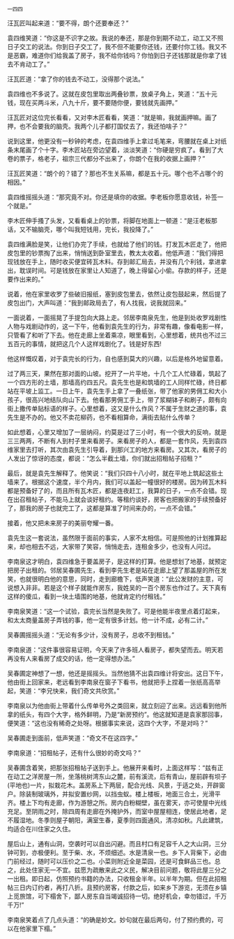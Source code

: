     一四四 

   汪瓦匠叫起来道：“要不得，朗个还要奉还？”

   袁四维笑道：“你这是不识字之故。我说的奉还，那是你到期不动工，动工又不照日子交工的说法。你到日子交工了，我不但不能要你还钱，还要付你工钱。我又不是恶霸，难道你们给我盖了房子，我不给你钱吗？你怕到日子还钱那就是你拿了钱去不肯动工了。”

   汪瓦匠道：“拿了你的钱去不动工，没得那个说法。”

   袁四维也不多说了。这就在皮包里取出两叠钞票，放桌子角上，笑道：“五十元钱，现在买两斗米，八九十斤，要不要随你便，要钱就先画押。”

   汪瓦匠对这位完长看看，又对李木匠看看，笑道：“就是嘛，我就画押嘛。画了押，也不会要我的脑壳。我两个儿子都打国仗去了，我还怕啥子？”

   说到这里，他更没有一秒钟的考虑，在袁四维手上拿过毛笔来，弯腰就在桌上对纸条末尾画了个十字。李木匠站在旁边望着，淡淡笑道：“你硬是穷疯了。看到了大卷的票子，格老子，祖宗三代都分不出来了，你朗个在我的收据上画押？”

   汪瓦匠笑道：“朗个的？错了？那也不生关系嘛，都是五十元。哪个也不占哪个的相因。”

   袁四维摇摇头道：“那究竟不对。你还是填你的收据。李老板你愿意收钱，补签一个就是。”

   李木匠伸手搔了头发，又看看桌上的钞票，将脚在地面上一顿道：“是汪老板那话，又不输脑壳，哪个叫我短钱用，完长，我投降了。”

   袁四维满脸是笑，让他们办完了手续，也就给了他们的钱。打发瓦木匠走了，他把皮包里的钞票掏了出来，悄悄送到卧室里去，教太太收着。他低声道：“我们得把现钱放在手上，随时收买便宜砖瓦木料。存到邮汇局去，并没有几个利钱，拿进拿出，耽误时间。可是钱放在家里让人知道了，晚上得留心小偷。存款的样子，还是要作出来的。”

   说着，他在家里收罗了些破旧报纸，塞到皮包里去，依然让皮包鼓起来，然后提了皮包出门，大声叫道：“我到邮政局去了，有人找我，说我就回来。”

   一面说着，一面摇晃了手提包向大路上走。邻居李南泉先生，他是到处收罗戏剧性人物与戏剧动作的，这一下午，他看到袁先生的行为，非常有趣，像看电影一样，只管看了和听了下去。他在走廊上坐着乘凉，眼里看到，心里想着，统共也不过三五百元的事情，就把这几个人这样戏剧化了。钱是好东西!

   他这样慨叹着，对于袁完长的行为，自也感到莫大的兴趣，以后是格外地留意着。

   过了两三天，果然在那对面的山坡。挖开了一片平地，十几个工人忙碌着，筑起了一个四方形的土墙，那墙高约四五尺。袁先生也是和筑墙的工人同样忙碌，终日都站在平坡上监工。一日上午，袁先生手上拿了一叠纸张，带了他家的男佣工和大小孩子，很高兴地结队向山下去。他看那男佣工手上，带了浆糊钵子和刷子，颇有向街上撒传单贴标语的样子。心里想着，这又是什么作风？不属于生财之道的事，袁先生是不办的。他又不卖花柳药，也不看相算命，满街去贴什么传单？

   如此想着，心里又增加了一层纳闷，约莫是过了三小时，有一个很大的反响，就是三三两两，不断有人到村子里来看房子。来看房子的人，都是一套作风，先到袁四维家里去打听，其次由袁先生引导着，到那兴工的地方来看房。又其次，看房子的人发出了惊讶的态度，都说：“怎么半截土墙，你们就出招租帖子招租？”

   最后，就是袁先生解释了。他笑说：“我们只四十八小时，就在平地上筑起这些土墙来了。根据这个速度，半个月内，我们可以盖起一幢很好的楼房。因为砖瓦木料都是预备好了的，而且所有瓦木匠，都是连夜赶工，我算的日子，一点不会错。现在出召租帖子，不能马上就会谈好租约。等租约谈好，房客也把搬家的手续预备好了，那我的房子也就完工了，这都是算准了时间来办的，一点不会错。”

   接着，他又把未来房子的美丽夸耀一番。

   袁先生这一套说法，虽然限于面前的事实，人家不太相信。可是照他的计划推算起来，却也相去不远，大家带了笑容，悄悄走去，连租金多少，也没有人问过。

   李南泉这才明白，袁四维急于要盖房子，是这样的打算。他是想划了地基，就预定把房子出租的。邻居吴春圃先生，看到李先生老是站在走廊上望了那盖屋的所在发笑，也就很明白他的意思，同时，走到廊檐下，低声笑道：“此公发财的主意，可说想入非非。若是这个样子就能作房东，我姓吴的一百个房东也作过了。天下真有这样的傻瓜，看到一块土墙围的地基，他就肯定约付租钱。”

   李南泉笑道：“这一个试验，袁完长当然是失败了。可是他能半夜里点着灯起来，和太太商量盖房子弄钱的事，他一定有很多计划。他一计不成，必有二计。”

   吴春圃摇摇头道：“无论有多少计，没有房子，总收不到租钱。”

   李南泉道：“这件事很容易证明，今天来了许多班人看房子，都失望而去。明天若再没有人来看房了成交的话，他一定得想办法。”

   吴春圃定神想了一想，他还是摇摇头。当然他猜不出袁四维计将安出。这日下午，他由街上回家来，老远看到李南泉在窗子下看书，他就把手上捏着一张纸高高举起，笑道：“李兄快来，我们奇文共欣赏。”

   李南泉以为他由街上带着什么传单号外之类回来，就立刻迎了出来。远远看到他所拿的纸头，有四个大字，格外鲜明，乃是“新房预约”。他这就知道是袁家那回事，便笑道：“这也没有稀奇之处呀。根据事实来说，这四个大字，不是对吗？”

   吴春圃走到面前，低声笑道：“奇文不在这四字。”

   李南泉道：“招租帖子，还有什么很妙的奇文吗？”

   吴春圃含着笑，把那张招租帖子送到手上。他展开来看时，上面这样写：“兹有正在动工之洋房屋一所，坐落桃树湾东山之麓，前有溪流，后有青山，屋前辟有坝子(平地也)一片，拟栽花木。盖房系上下两层，配合光线、风景，于适之处，开辟窗户。除装制玻璃外，并拟安置纱网，以挡虫蚁。楼上楼板，地面三合土，光滑平齐。楼上下均有走廊，作为游憩之所。房内白粉糊壁，虽在雾天，亦可使屋中光线充足。至阴雨之时，除四周有走廊在外掩护外，而室中屋屋相连，使居此地者，足不履湿地。冬季则屋子朝阳，满室生春，夏季则四面通风，清凉如秋。凡此建筑，均适合在川住家之久住。

   屋后山上，通有山洞，空袭时可以自出闪避。而且村口有足容千人之大山洞，三分钟可到，亦极便利。至于柴、水，不烦细述。水是清泉一也。乡下人背柴下，必由门前经过，随时可以压价之二也。小菜则附近全是菜园，还是可食鲜品三也。总之，此处住家无一不宜。兹愿为疏散来此之义民，解决目前问题，敬将此屋三分之一出租。即日起，仿照预约书籍的办法，只收租金半年。以半年为期。但在此招租帖三日内订约者，再打八折。且预约房客，付款之后，如来乡下游览，无须在乡镇上觅旅馆，可下榻舍下，鄙人房东自当竭诚招待一切。绝好机会，幸勿错过，千万千万!”

   李南泉笑着点了几点头道：“的确是妙文。妙句就在最后两句，付了预约费的，可以在他家里下榻。”

